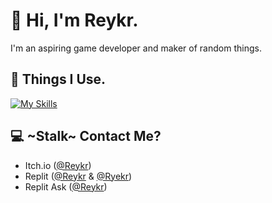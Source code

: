 # 👋 Hi, I'm Reykr.

I'm an aspiring game developer and maker of random things.



## 🧰 Things I Use.

[![My Skills](https://skillicons.dev/icons?i=html,css,github,godot,md,py,replit)](https://skillicons.dev)



## 💻 ~Stalk~ Contact Me?

- Itch.io ([@Reykr](https://reykr.itch.io/))
- Replit ([@Reykr](https://replit.com/@Reykr) & [@Ryekr](https://replit.com/@Ryekr))
- Replit Ask ([@Reykr](https://ask.replit.com/u/reykr/summary))

